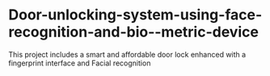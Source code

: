 # Door-unlocking-system-using-face-recognition-and-bio--metric-device
This project includes a smart and affordable door lock enhanced with a fingerprint interface and Facial recognition 
